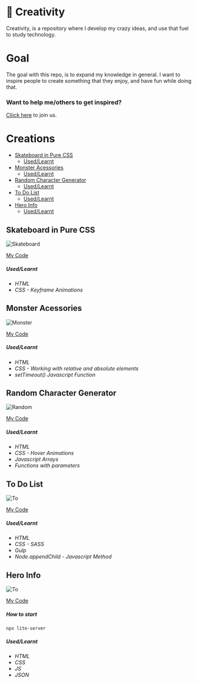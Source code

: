 # 🚀 Creativity

Creativity, is a repository where I develop my crazy ideas, and use that fuel to study technology.


# Goal

The goal with this repo, is to expand my knowledge in general.
I want to inspire people to create something that they enjoy, and have fun while doing that.


### Want to help me/others to get inspired?
[Cliick here](https://github.com/baptixta/creativity/issues/1) to join us.

# Creations
- [Skateboard in Pure CSS](#skateboard-in-pure-css)
    - [Used/Learnt](#usedlearnt)
- [Monster Acessories](#monster-acessories)
    - [Used/Learnt](#usedlearnt-1)
- [Random Character Generator](#random-character-generator)
    - [Used/Learnt](#usedlearnt-2)
- [To Do List](#to-do-list)
    - [Used/Learnt](#usedlearnt-3)
- [Hero Info](#hero-info)
    - [Used/Learnt](#usedlearnt-4)

## Skateboard in Pure CSS
![Skateboard](https://github.com/baptixta/creativity/blob/master/creations/skateboardCSS/skateboard.gif?raw=true)

[My Code](https://github.com/baptixta/creativity/tree/master/creations/skateboardCSS)

##### Used/Learnt
* *HTML*
* *CSS - Keyframe Animations*

## Monster Acessories
![Monster](https://github.com/baptixta/creativity/blob/master/creations/monsterAccessories/monsterAccessories.gif?raw=true)

[My Code](https://github.com/baptixta/creativity/tree/master/creations/monsterAccessories)

##### Used/Learnt
* *HTML*
* *CSS - Working with relative and absolute elements*
* *setTimeout() Javascript Function*

##  Random Character Generator
![Random](https://github.com/baptixta/creativity/blob/master/creations/randomCharacterGenerator/RandomCharacterGenerator.gif?raw=true)

[My Code](https://github.com/baptixta/creativity/tree/master/creations/randomCharacterGenerator)

##### Used/Learnt
* *HTML*
* *CSS - Hover Animations*
* *Javascript Arrays*
* *Functions with parameters*

## To Do List
![To](https://github.com/baptixta/creativity/blob/master/creations/toDo/todo.gif?raw=true)

[My Code](https://github.com/baptixta/creativity/tree/master/creations/toDo)

##### Used/Learnt
* *HTML*
* *CSS - SASS*
* *Gulp*
* *Node.appendChild - Javascript Method*

## Hero Info
![To](https://github.com/baptixta/creativity/blob/master/creations/herois-js/hero-info.gif?raw=true)

[My Code](https://github.com/baptixta/creativity/tree/master/creations/herois-js)

##### How to start
`npx lite-server`

##### Used/Learnt
* *HTML*
* *CSS*
* *JS*
* *JSON*
